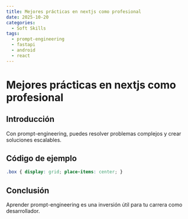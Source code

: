 ```yaml
---
title: Mejores prácticas en nextjs como profesional
date: 2025-10-20
categories:
  - Soft Skills
tags:
  - prompt-engineering
  - fastapi
  - android
  - react
---
```


# Mejores prácticas en nextjs como profesional

## Introducción

Con prompt-engineering, puedes resolver problemas complejos y crear soluciones escalables.

## Código de ejemplo

```css
.box { display: grid; place-items: center; }
```

## Conclusión

Aprender prompt-engineering es una inversión útil para tu carrera como desarrollador.